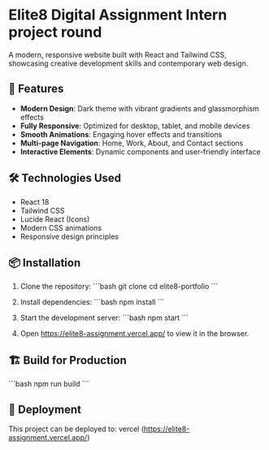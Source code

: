 # Elite8 Digital Assignment Intern project round

A modern, responsive  website built with React and Tailwind CSS, showcasing creative development skills and contemporary web design.

## 🚀 Features

- **Modern Design**: Dark theme with vibrant gradients and glassmorphism effects
- **Fully Responsive**: Optimized for desktop, tablet, and mobile devices
- **Smooth Animations**: Engaging hover effects and transitions
- **Multi-page Navigation**: Home, Work, About, and Contact sections
- **Interactive Elements**: Dynamic components and user-friendly interface

## 🛠️ Technologies Used

- React 18
- Tailwind CSS
- Lucide React (Icons)
- Modern CSS animations
- Responsive design principles

## 📦 Installation

1. Clone the repository:
\`\`\`bash
git clone <your-repo-url>
cd elite8-portfolio
\`\`\`

2. Install dependencies:
\`\`\`bash
npm install
\`\`\`

3. Start the development server:
\`\`\`bash
npm start
\`\`\`

4. Open https://elite8-assignment.vercel.app/ to view it in the browser.

## 🏗️ Build for Production

\`\`\`bash
npm run build
\`\`\`

## 🚀 Deployment

This project can be deployed to: vercel (https://elite8-assignment.vercel.app/)
